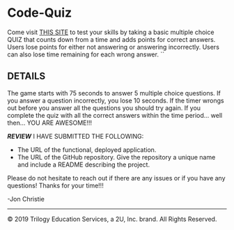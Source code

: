 # Code-Quiz
Come visit [THIS SITE](https://mathcodes.github.io/Test-your-Coding-Skills-/index.html) to test your skills by taking a basic multiple choice QUIZ that counts down from a time
and adds points for correct answers. Users lose points for either not answering or answering incorrectly. Users can also lose time remaining for each wrong answer.
``

## DETAILS
The game starts with 75 seconds to answer 5 multiple choice questions. If you answer a question incorrectly, you lose 10 seconds. If the timer wrongs out before you answer all the questions you should try again. If you complete the quiz with all the correct answers within the time period... well then... YOU ARE AWESOME!!!

***REVIEW***
I HAVE SUBMITTED THE FOLLOWING:
* The URL of the functional, deployed application.
* The URL of the GitHub repository. Give the repository a unique name and include a README describing the project.

Please do not hesitate to reach out if there are any issues or if you have any questions! Thanks for your time!!!

-Jon Christie
- - -
© 2019 Trilogy Education Services, a 2U, Inc. brand. All Rights Reserved.
 

